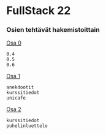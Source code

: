 # FullStack 22

### Osien tehtävät hakemistoittain



[Osa 0](https://github.com/karppienkingi/FullStack-21/tree/main/Osa0)

    0.4
    0.5
    0.6


[Osa 1](https://github.com/karppienkingi/FullStack-21/tree/main/Osa1)

    anekdootit
    kurssitiedot
    unicafe

[Osa 2](https://github.com/minervaana/FullStack-21/tree/main/osa2)

    kurssitiedot
    puhelinluettelo
